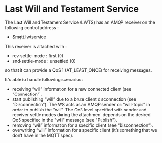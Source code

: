 # Last Will and Testament Service

The Last Will and Testament Service (LWTS) has an AMQP receiver on the following control address :

* $mqtt.lwtservice

This receiver is attached with :

* rcv-settle-mode : first (0)
* snd-settle-mode : unsettled (0)

so that it can provide a QoS 1 (AT_LEAST_ONCE) for receiving messages.

It's able to handle following scenarios :

* receiving “will” information for a new connected client (see “Connection”).
* start publishing “will” due to a brute client disconnection (see “Disconnection”). The WS acts as an AMQP sender on “will-topic” in order to publish the “will”. The QoS level specified with sender and receiver settle modes during the attachment depends on the desired QoS specified in the "will" message (see "Publish").
* removing “will” information for a specific client (see “Disconnection”).
* overwriting “will” information for a specific client (it’s something that we don’t have in the MQTT spec).
